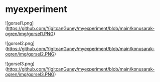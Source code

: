 # myexperiment


![gorsel1.png] (https://github.com/YigitcanGuney/myexperiment/blob/main/konusarak-ogren/img/gorsel1.PNG)

![gorsel2.png] (https://github.com/YigitcanGuney/myexperiment/blob/main/konusarak-ogren/img/gorsel2.PNG)

![gorsel3.png] (https://github.com/YigitcanGuney/myexperiment/blob/main/konusarak-ogren/img/gorsel3.PNG)